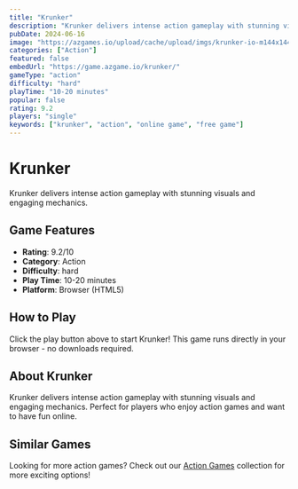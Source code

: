 ```yaml
---
title: "Krunker"
description: "Krunker delivers intense action gameplay with stunning visuals and engaging mechanics."
pubDate: 2024-06-16
image: "https://azgames.io/upload/cache/upload/imgs/krunker-io-m144x144.webp"
categories: ["Action"]
featured: false
embedUrl: "https://game.azgame.io/krunker/"
gameType: "action"
difficulty: "hard"
playTime: "10-20 minutes"
popular: false
rating: 9.2
players: "single"
keywords: ["krunker", "action", "online game", "free game"]
---
```


# Krunker

Krunker delivers intense action gameplay with stunning visuals and engaging mechanics.

## Game Features

- **Rating**: 9.2/10
- **Category**: Action
- **Difficulty**: hard
- **Play Time**: 10-20 minutes
- **Platform**: Browser (HTML5)

## How to Play

Click the play button above to start Krunker! This game runs directly in your browser - no downloads required.

## About Krunker

Krunker delivers intense action gameplay with stunning visuals and engaging mechanics. Perfect for players who enjoy action games and want to have fun online.

## Similar Games

Looking for more action games? Check out our [Action Games](/categories/action) collection for more exciting options!
